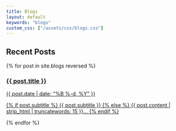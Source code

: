 ```yaml
---
title: Blogs
layout: default
keywords: "blogs"
custom_css: ["/assets/css/blogs.css"]
---
```


## Recent Posts

<div class="blog-posts-grid">
{% for post in site.blogs reversed %}
  <a href="{{ post.url }}" class="blog-post-card">
    <h3>{{ post.title }}</h3>
    <p class="post-date">{{ post.date | date: "%B %-d, %Y" }}</p>
    <p class="post-excerpt">
      {% if post.subtitle %}
        {{ post.subtitle }}
      {% else %}
        {{ post.content | strip_html | truncatewords: 15 }}...
      {% endif %}
    </p>
  </a>
{% endfor %}
</div>
